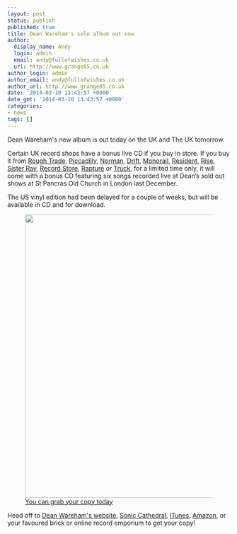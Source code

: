 ```yaml
---
layout: post
status: publish
published: true
title: Dean Wareham's solo album out now
author:
  display_name: Andy
  login: admin
  email: andy@fullofwishes.co.uk
  url: http://www.grange85.co.uk
author_login: admin
author_email: andy@fullofwishes.co.uk
author_url: http://www.grange85.co.uk
date: '2014-03-10 13:43:57 +0000'
date_gmt: '2014-03-10 13:43:57 +0000'
categories:
- news
tags: []
---
```

<p>Dean Wareham's new album is out today on the UK and The UK tomorrow.</p>
<p>Certain UK record shops have a bonus live CD if you buy in store. If you buy it from <a href="http://roughtrade.com/albums/80242" target="_blank">Rough Trade</a>, <a href="http://www.piccadillyrecords.com/prod/DeanWareham-DeanWarehamBonusDiscEdition-SonicCathedral-95431.html" target="_blank">Piccadilly</a>, <a href="http://www.normanrecords.com/records/145638-dean-wareham-dean-wareham-" target="_blank">Norman</a>, <a href="http://thedriftrecordshop.net/collections/frontpage/products/dean-wareham-dean-wareham" target="_blank">Drift</a>, <a href="http://www.monorailmusic.com/" target="_blank">Monorail</a>, <a href="http://www.resident-music.com/productdetails&product_id=28966" target="_blank">Resident</a>, <a href="http://www.rise-music.co.uk/browse/search/dean+wareham/item/254827/Dean-Wareham-Dean-Wareham.html" target="_blank">Rise</a>, <a href="http://www.sisterray.co.uk/" target="_blank">Sister Ray</a>, <a href="http://www.recordstore.co.uk/recordstore/recordstore/Dean-Wareham-Signed-Artcard/36QV0000000" target="_blank">Record Store</a>, <a href="http://rapturewitney.co.uk/" target="_blank">Rapture</a> or <a href="http://truckmusicstore.co.uk/" target="_blank">Truck</a>, for a limited time only, it will come with a bonus CD featuring six songs recorded live at Dean’s sold out shows at St Pancras Old Church in London last December.</p>
<p>The US vinyl edition had been delayed for a couple of weeks, but will be available in CD and for download.</p>
<p><figure class="caption aligncenter" width="640"><img alt="" src="https://media.fullofwishes.co.uk/05-dean_wareham/pictures/sonic-cathedral-scr075-ira.jpg" width="640" height="640" /><figcaption class="caption-text"> <a href="http://instagram.com/p/kcQU6mlYYX/#">You can grab your copy today</a></figcaption></figure>
<p>Head off to <a href="http://elevenspot.11spot.com/deanwareham/dean-wareham-dean-wareham-pre-order-3-11.html">Dean Wareham's website</a>, <a href="http://soniccathedral.bigcartel.com/artist/dean-wareham">Sonic Cathedral</a>, <a href="https://itunes.apple.com/us/album/dean-wareham-bonus-track-version/id787486934?ls=1">iTunes</a>, <a href="http://www.amazon.com/gp/product/B00IB2RRE6?ie=UTF8&camp=213733&creative=393177&creativeASIN=B00IB2RRE6&linkCode=shr&tag=aheadfullofwi-20&=dmusic&qid=1393870239&sr=1-1&keywords=Dean+Wareham">Amazon</a>, or your favoured brick or online record emporium to get your copy!</p>
